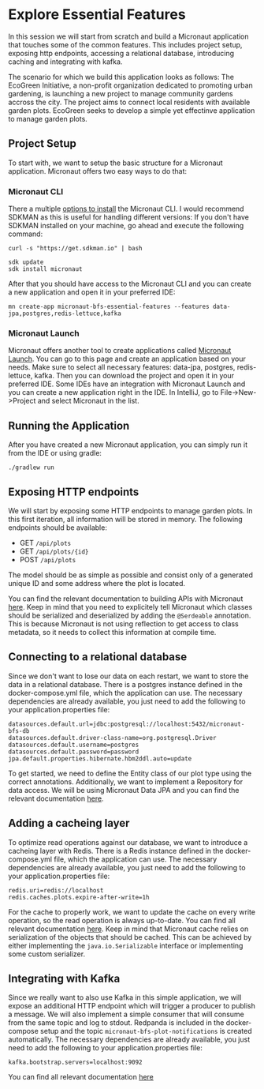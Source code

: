 # Explore Essential Features

In this session we will start from scratch and build a Micronaut application that touches some of the common features. This includes project setup, exposing http endpoints, accessing a relational database, introducing caching and integrating with kafka.

The scenario for which we build this application looks as follows:
The EcoGreen Initiative, a non-profit organization dedicated to promoting urban gardening, is launching a new project to manage community gardens accross the city. The project aims to connect local residents with available garden plots. EcoGreen seeks to develop a simple yet effectinve application to manage garden plots.

## Project Setup
To start with, we want to setup the basic structure for a Micronaut application. Micronaut offers two easy ways to do that:

### Micronaut CLI
There a multiple [options to install](https://micronaut-projects.github.io/micronaut-starter/latest/guide/#installation) the Micronaut CLI. I would recommend SDKMAN as this is useful for handling different versions:
If you don't have SDKMAN installed on your machine, go ahead and execute the following command:
```shell
curl -s "https://get.sdkman.io" | bash
```
```shell
sdk update
sdk install micronaut
```

After that you should have access to the Micronaut CLI and you can create a new application and open it in your preferred IDE:
```shell
mn create-app micronaut-bfs-essential-features --features data-jpa,postgres,redis-lettuce,kafka
```

### Micronaut Launch
Micronaut offers another tool to create applications called [Micronaut Launch](https://micronaut.io/launch/). You can go to this page and create an application based on your needs. Make sure to select all necessary features: data-jpa, postgres, redis-lettuce, kafka. Then you can download the project and open it in your preferred IDE.
Some IDEs have an integration with Micronaut Launch and you can create a new application right in the IDE. In IntelliJ, go to File->New->Project and select Micronaut in the list. 

## Running the Application
After you have created a new Micronaut application, you can simply run it from the IDE or using gradle:
```shell
./gradlew run
```

## Exposing HTTP endpoints
We will start by exposing some HTTP endpoints to manage garden plots. In this first iteration, all information will be stored in memory.
The following endpoints should be available:
- GET `/api/plots`
- GET `/api/plots/{id}`
- POST `/api/plots`

The model should be as simple as possible and consist only of a generated unique ID and some address where the plot is located.

You can find the relevant documentation to building APIs with Micronaut [here](https://docs.micronaut.io/latest/guide/#binding).
Keep in mind that you need to explicitely tell Micronaut which classes should be serialized and deserialized by adding the `@Serdeable` annotation. This is because Micronaut is not using reflection to get access to class metadata, so it needs to collect this information at compile time.

## Connecting to a relational database
Since we don't want to lose our data on each restart, we want to store the data in a relational database. There is a postgres instance defined in the docker-compose.yml file, which the application can use. The necessary dependencies are already available, you just need to add the following to your application.properties file:
```properties
datasources.default.url=jdbc:postgresql://localhost:5432/micronaut-bfs-db
datasources.default.driver-class-name=org.postgresql.Driver
datasources.default.username=postgres
datasources.default.password=password
jpa.default.properties.hibernate.hbm2ddl.auto=update
```
To get started, we need to define the Entity class of our plot type using the correct annotations. Additionally, we want to implement a Repository for data access. 
We will be using Micronaut Data JPA and you can find the relevant documentation [here](https://micronaut-projects.github.io/micronaut-data/latest/guide/#hibernateJpaAnnotations).

## Adding a cacheing layer
To optimize read operations against our database, we want to introduce a cacheing layer with Redis. There is a Redis instance defined in the docker-compose.yml file, which the application can use. The necessary dependencies are already available, you just need to add the following to your application.properties file:
```properties
redis.uri=redis://localhost
redis.caches.plots.expire-after-write=1h
```
For the cache to properly work, we want to update the cache on every write operation, so the read operation is always up-to-date. You can find all relevant documentation [here](https://micronaut-projects.github.io/micronaut-cache/latest/guide/#annotations).
Keep in mind that Micronaut cache relies on serialization of the objects that should be cached. This can be achieved by either implementing the `java.io.Serializable` interface or implementing some custom serializer.

## Integrating with Kafka
Since we really want to also use Kafka in this simple application, we will expose an additional HTTP endpoint which will trigger a producer to publish a message. We will also implement a simple consumer that will consume from the same topic and log to stdout. Redpanda is included in the docker-compose setup and the topic `micronaut-bfs-plot-notifications` is created automatically. The necessary dependencies are already available, you just need to add the following to your application.properties file:
```properties
kafka.bootstrap.servers=localhost:9092
```
You can find all relevant documentation [here](https://micronaut-projects.github.io/micronaut-kafka/latest/guide/#kafkaQuickStart)
